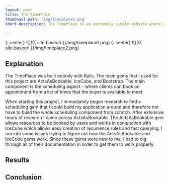 ```yaml
---
layout: post
title: The TimePlace
thumbnail-path: "img/timeplace1.png"
short-description: The TimePlace is an extremely simple website where users can book an appointment to sell their watch.

---
```


{:.center}
![]({{ site.baseurl }}/img/timeplace1.png)
{:.center}
![]({{ site.baseurl }}/img/timeplace2.png)

## Explanation

The TimePlace was built entirely with Rails. The main gems that I used for this project are ActsAsBookable, IceCube, and Bootstrap. The main component is the scheduling aspect - where clients can book an appointment from a list of times that the buyer is available to meet.

When starting this project, I immediately began research to find a scheduling gem that I could build my application around and therefore not have to build the whole scheduling component from scratch. After extensive hours of research I came across ActsAsBookable. The ActsAsBookable gem allows resources to be booked by users and works in conjunction with IceCube which allows easy creation of recurrence rules and fast querying. I ran into some issues trying to figure out how the ActsAsBookable and IceCube gems work. Since these gems were new to me, I had to dig through all of their documentation in order to get them to work properly.


## Results


## Conclusion
